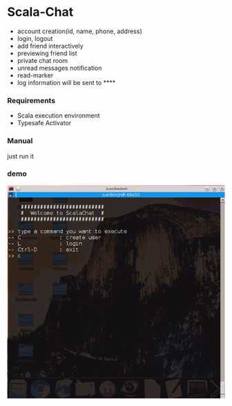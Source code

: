 # Scala-Chat
* account creation(id, name, phone, address)
* login, logout
* add friend interactively
* previewing friend list
* private chat room
* unread messages notification
* read-marker
* log information will be sent to \*\*\*\*

### Requirements
* Scala execution environment
* Typesafe Activator

### Manual
just run it

### demo
![demo](./demo.gif)